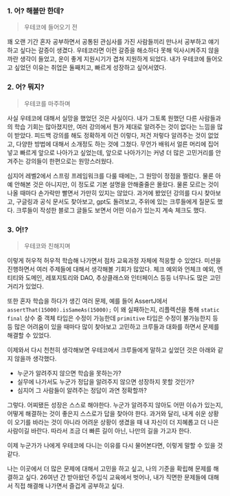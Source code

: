 ### 1. 어? 해볼만 한데?

> 우테코에 들어오기 전
> 

꽤 오랜 기간 혼자 공부하면서 공통된 관심사를 가진 사람들끼리 만나서 공부하고 얘기하고 싶다는 갈증이 생겼다. 
우테코라면 이런 갈증을 해소하다 못해 익사시켜주지 않을까란 생각이 들었고, 운이 좋게 지원시기가 겹쳐 지원하게 되었다. 
내가 우테코에 들어오고 싶었던 이유는 취업은 둘째치고, 빠르게 성장하고 싶어서였다.
   
   

### 2. 어? 뭐지?

> 우테코를 마주하며
> 

사실 우테코에 대해서 실망을 했었던 것은 사실이다. 내가 그토록 원했던 다른 사람들과의 학습 기회는 많아졌지만, 여러 강의에서 뭔가 제대로 알려주는 것이 없다는 느낌을 많이 받았다. 
피드백 강의를 해도 정확하게 이건 이렇다, 저건 저렇다 알려주는 것이 없었고, 다양한 방법에 대해서 소개정도 하는 것에 그쳤다. 
무언가 배워서 얼른 머리에 집어 넣고 빠르게 앞으로 나아가고 싶었는데, 앞으로 나아가기는 커녕 더 많은 고민거리를 안겨주는 강의들이 한편으로는 원망스러웠다.

심지어 레벨2에서 스프링 프레임워크를 다룰 때에는, 그 원망이 정점을 찔렀다. 
물론 아예 안해본 것은 아니지만, 이 정도로 기본 설명을 안해줄줄은 몰랐다. 
물론 모르는 것이 나올 때마다 손가락만 빨면서 가만히 있지는 않았다. 
과거에 봤었던 강의를 다시 찾아보고, 구글링과 공식 문서도 찾아보고, gpt도 돌려보고, 주위에 있는 크루들에게 질문도 했다. 
크루들이 작성한 블로그 글들도 보면서 어떤 이슈가 있는지 계속 체크도 했다.



### 3. 어!?

> 우테코와 친해지며
> 

이렇게 허우적 허우적 학습해 나가면서 점차 교육과정 자체에 적응할 수 있었다. 미션을 진행하면서 여러 주제들에 대해서 생각해볼 기회가 많았다. 
체크 예외와 언체크 예외, 엔티티와 도메인, 레포지토리와 DAO, 추상클래스와 인터페이스 등등 너무나도 많은 고민거리가 있었다.

또한 혼자 학습을 하다가 생긴 여러 문제, 예를 들어 AssertJ에서 `assertThat(15000).isSameAs(15000);` 이 왜 실패하는지, 
리플렉션을 통해 `static final` 상수 중 객체 타입은 수정이 가능한데 `primitive` 타입은 수정이 불가능한지 등등 많은 어려움이 있을 때마다 
많이 찾아보고 고민하고 크루들과 대화를 하면서 문제를 해결할 수 있었다.

이제와서 다시 천천히 생각해보면 우테코에서 크루들에게 말하고 싶었던 것은 아래와 같지 않을까 생각했다.
- 누군가 알려주지 않으면 학습을 못하는가? 
- 실무에 나가서도 누군가 정답을 알려주지 않으면 성장하지 못할 것인가? 
- 심지어 그 사람들이 알려주는 정답이 과연 정확할까?


그렇다. 어찌됐든 성장은 스스로 해야한다. 누군가 알려주지 않아도 어떤 이슈가 있는지, 어떻게 해결하는 것이 좋은지 스스로가 답을 찾아야 한다.
과거와 달리, 내게 쉬운 상황이 오기를 바라는 것이 아니라 어려운 상황이 생겼을 때 내 자신이 더 지혜롭고 더 나은 사람이길 바란다.
따라서 조금 더 빠른 길이 아닌, 나만의 길을 가고자 한다.

이제 누군가가 나에게 우테코에 다니는 이유를 다시 물어본다면, 이렇게 말할 수 있을 것 같다.

나는 이곳에서 더 많은 문제에 대해서 고민을 하고 싶고, 나의 기준을 확립해 문제를 해결하고 싶다.
26여년 간 받아왔던 주입식 교육에서 벗어나, 내가 직면한 문제들에 대해서 직접 해결해 나가면서 즐겁게 공부하고 싶다.
